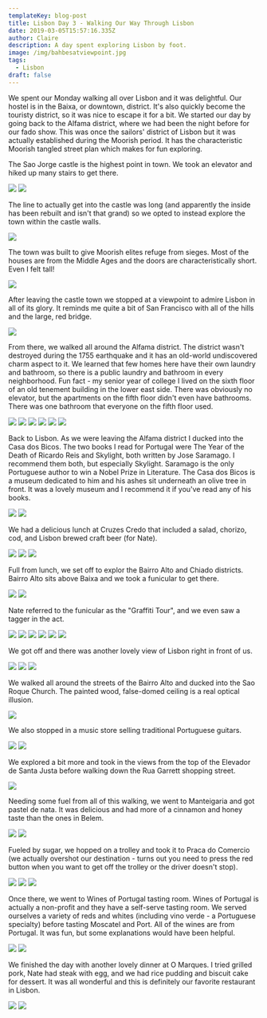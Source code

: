 ```yaml
---
templateKey: blog-post
title: Lisbon Day 3 - Walking Our Way Through Lisbon
date: 2019-03-05T15:57:16.335Z
author: Claire
description: A day spent exploring Lisbon by foot.
image: /img/bahbesatviewpoint.jpg
tags:
  - Lisbon
draft: false
---
```


We spent our Monday walking all over Lisbon and it was delightful.  Our hostel is in the Baixa, or downtown, district.  It's also quickly become the touristy district, so it was nice to escape it for a bit.  We started our day by going back to the Alfama district, where we had been the night before for our fado show.  This was once the sailors' district of Lisbon but it was actually established during the Moorish period.  It has the characteristic Moorish tangled street plan which makes for fun exploring.

The Sao Jorge castle is the highest point in town.  We took an elevator and hiked up many stairs to get there. 

![](/img/lisbon/stairsAndElevator.jpg)
![](/img/lisbon/stairsAndElevatorArt.jpg)

The line to actually get into the castle was long (and apparently the inside has been rebuilt and isn't that grand) so we opted to instead explore the town within the castle walls. 

![](/img/lisbon/lineForCastle.jpg)

The town was built to give Moorish elites refuge from sieges.  Most of the houses are from the Middle Ages and the doors are characteristically short.  Even I felt tall!

![](/img/lisbon/claireWithDoor.jpg)

After leaving the castle town we stopped at a viewpoint to admire Lisbon in all of its glory.  It reminds me quite a bit of San Francisco with all of the hills and the large, red bridge. 

![](/img/lisbon/viewpointAlfama2.jpg)

From there, we walked all around the Alfama district.  The district wasn't destroyed during the 1755 earthquake and it has an old-world undiscovered charm aspect to it.  We learned that few homes here have their own laundry and bathroom, so there is a public laundry and bathroom in every neighborhood.  Fun fact - my senior year of college I lived on the sixth floor of an old tenement building in the lower east side.  There was obviously no elevator, but the apartments on the fifth floor didn't even have bathrooms.  There was one bathroom that everyone on the fifth floor used.

![](/img/lisbon/alfamaArt.jpg)
![](/img/lisbon/alfamaArt2.jpg)
![](/img/lisbon/alfamaArt3.jpg)
![](/img/lisbon/alfamaHistoria1.jpg)
![](/img/lisbon/alfamaHistoria2.jpg)
![](/img/lisbon/alfamaStorefront.jpg)

Back to Lisbon.  As we were leaving the Alfama district I ducked into the Casa dos Bicos.  The two books I read for Portugal were The Year of the Death of Ricardo Reis and Skylight, both written by Jose Saramago.  I recommend them both, but especially Skylight.  Saramago is the only Portuguese author to win a Nobel Prize in Literature.  The Casa dos Bicos is a museum dedicated to him and his ashes sit underneath an olive tree in front.  It was a lovely museum and I recommend it if you've read any of his books.

![](/img/lisbon/outsideJoseMuseum.jpg)
![](/img/lisbon/outsideJoseMuseum1.jpg)

We had a delicious lunch at Cruzes Credo that included a salad, chorizo, cod, and Lisbon brewed craft beer (for Nate). 

![](/img/lisbon/cruzesCredo.jpg)
![](/img/lisbon/cruzesCredoBeer.jpg)
![](/img/lisbon/cruzesCredoFood.jpg)

Full from lunch, we set off to explor the Bairro Alto and Chiado districts.  Bairro Alto sits above Baixa and we took a funicular to get there. 

![](/img/lisbon/funicularOutside.jpg)
![](/img/lisbon/funicularInside.jpg)

Nate referred to the funicular as the "Graffiti Tour", and we even saw a tagger in the act. 

![](/img/lisbon/funicularGraffitum1.jpg)
![](/img/lisbon/funicularGraffitum2.jpg)
![](/img/lisbon/funicularGraffitum3.jpg)
![](/img/lisbon/funicularGraffitum4.jpg)
![](/img/lisbon/funicularGraffitum5.jpg)
![](/img/lisbon/funicularOutsideTop.jpg)

We got off and there was another lovely view of Lisbon right in front of us. 

![](/img/lisbon/barrioAltoView1.jpg)
![](/img/lisbon/barrioAltoView2.jpg)
![](/img/lisbon/barrioAltoWalk1.jpg)

We walked all around the streets of the Bairro Alto and ducked into the Sao Roque Church.  The painted wood, false-domed ceiling is a real optical illusion.

![](/img/lisbon/baChurchCeiling.jpg)

We also stopped in a music store selling traditional Portuguese guitars. 

![](/img/lisbon/portuguesGuitars.jpg)
![](/img/lisbon/potuguesGuitars2.jpg)

We explored a bit more and took in the views from the top of the Elevador de Santa Justa before walking down the Rua Garrett shopping street.

![](/img/lisbon/viewFromTopOfElebator.jpg)

Needing some fuel from all of this walking, we went to Manteigaria and got pastel de nata.  It was delicious and had more of a cinnamon and honey taste than the ones in Belem.

![](/img/lisbon/pastriesAfterWalk.jpg)
![](/img/lisbon/makingPastries.jpg)

Fueled by sugar, we hopped on a trolley and took it to Praca do Comercio (we actually overshot our destination - turns out you need to press the red button when you want to get off the trolley or the driver doesn't stop).

![](/img/lisbon/trolly1.jpg)
![](/img/lisbon/tramBabeCloseup.jpg)
![](/img/lisbon/tramNateSelfie.jpg)

Once there, we went to Wines of Portugal tasting room.  Wines of Portugal is actually a non-profit and they have a self-serve tasting room.  We served ourselves a variety of reds and whites (including vino verde - a Portuguese specialty) before tasting Moscatel and Port.  All of the wines are from Portugal.  It was fun, but some explanations would have been helpful.

![](/img/lisbon/WOP1.jpg)
![](/img/lisbon/WOP2.jpg)


We finished the day with another lovely dinner at O Marques.  I tried grilled pork, Nate had steak with egg, and we had rice pudding and biscuit cake for dessert.  It was all wonderful and this is definitely our favorite restaurant in Lisbon.

![](/img/lisbon/oMarques.jpg)
![](/img/lisbon/oMarques2.jpg)
